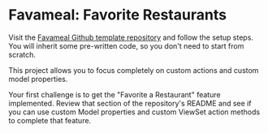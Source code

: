 # Favameal: Favorite Restaurants

Visit the [Favameal Github template repository](https://github.com/TrinityChristiana/favameal-django-template-fb) and follow the setup steps. You will inherit some pre-written code, so you don't need to start from scratch.

This project allows you to focus completely on custom actions and custom model properties.

Your first challenge is to get the "Favorite a Restaurant" feature implemented. Review that section of the repository's README and see if you can use custom Model properties and custom ViewSet action methods to complete that feature.
